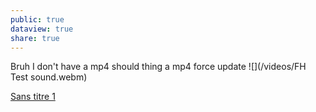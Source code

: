```yaml
---
public: true
dataview: true
share: true
---
```

Bruh
I don't have a mp4
should thing a mp4
force update
![](/videos/FH Test sound.webm)

[Sans titre 1](./Sans-titre-1.md)
